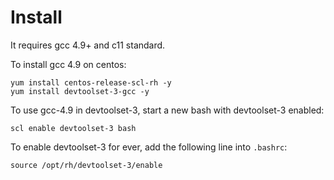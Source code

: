 
# Install

It requires gcc 4.9+ and c11 standard.

To install gcc 4.9 on centos:

```
yum install centos-release-scl-rh -y
yum install devtoolset-3-gcc -y

```

To use gcc-4.9 in devtoolset-3, start a new bash with devtoolset-3 enabled:

```
scl enable devtoolset-3 bash
```

To enable devtoolset-3 for ever, add the following line into `.bashrc`:

```
source /opt/rh/devtoolset-3/enable
```
